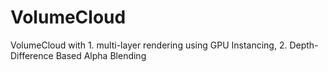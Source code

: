 # VolumeCloud
VolumeCloud with 1. multi-layer rendering using GPU Instancing, 2. Depth-Difference Based Alpha Blending
